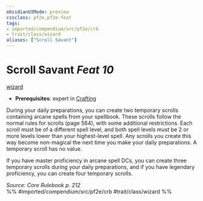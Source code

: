 ```yaml
---
obsidianUIMode: preview
cssclass: pf2e,pf2e-feat
tags:
- imported/compendium/src/pf2e/crb
- trait/class/wizard
aliases: ["Scroll Savant"]
---
```

# Scroll Savant  *Feat 10*  
[wizard](rules/traits/wizard.md)  

- **Prerequisites**: expert in [Crafting](../skills.md#Crafting)

During your daily preparations, you can create two temporary scrolls containing arcane spells from your spellbook. These scrolls follow the normal rules for scrolls (page 564), with some additional restrictions. Each scroll must be of a different spell level, and both spell levels must be 2 or more levels lower than your highest-level spell. Any scrolls you create this way become non-magical the next time you make your daily preparations. A temporary scroll has no value.

If you have master proficiency in arcane spell DCs, you can create three temporary scrolls during your daily preparations, and if you have legendary proficiency, you can create four temporary scrolls.

*Source: Core Rulebook p. 212*  
%% #imported/compendium/src/pf2e/crb #trait/class/wizard %%